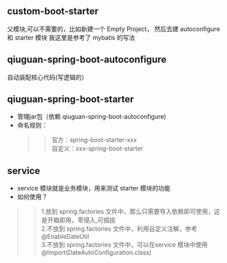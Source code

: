 
## custom-boot-starter
 父模块,可以不需要的，比如新建一个 Empty Project， 然后去建 autoconfigure 和 starter 模块
 我这里是参考了 mybatis 的写法


## qiuguan-spring-boot-autoconfigure 
 自动装配核心代码(写逻辑的）


## qiuguan-spring-boot-starter
  * 管理jar包（依赖 qiuguan-spring-boot-autoconfigure)
  * 命名规则：
     >> 官方：spring-boot-starter-xxx  <br>
        自定义：xxx-spring-boot-starter


## service 
  * service 模块就是业务模块，用来测试 starter 模块的功能
  * 如何使用？
  >> 1.放到 spring.factories 文件中，那么只需要导入依赖即可使用，这是开箱即用，零侵入,可插拔<br>
     2.不放到 spring.factories 文件中，利用自定义注解，参考 @EnableDateUtil <br>
     3.不放到 spring.factories 文件中，可以在service 模块中使用 @Import(DateAutoConfiguration.class) <br>
  